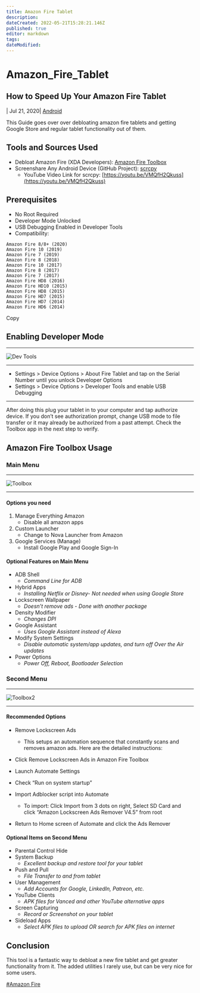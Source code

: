 ```yaml
---
title: Amazon Fire Tablet
description: 
dateCreated: 2022-05-21T15:28:21.146Z
published: true
editor: markdown
tags: 
dateModified: 
---
```

# Amazon_Fire_Tablet
## How to Speed Up Your Amazon Fire Tablet

[](https://christitus.com/author/)| Jul 21, 2020| [Android](https://christitus.com/categories/android)

This Guide goes over over debloating amazon fire tablets and getting Google Store and regular tablet functionality out of them.

## Tools and Sources Used

-   Debloat Amazon Fire (XDA Developers): [Amazon Fire Toolbox](https://forum.xda-developers.com/hd8-hd10/development/official-amazon-fire-toolbox-v1-0-t3889604)
-   Screenshare Any Android Device (GitHub Project): [scrcpy](https://github.com/Genymobile/scrcpy)
    -   YouTube Video Link for scrcpy: [https://youtu.be/VMQfH2Qkuss](https://youtu.be/VMQfH2Qkuss)

## Prerequisites

-   No Root Required
-   Developer Mode Unlocked
-   USB Debugging Enabled in Developer Tools
-   Compatibility:

```fallback
Amazon Fire 8/8+ (2020)
Amazon Fire 10 (2019)
Amazon Fire 7 (2019)
Amazon Fire 8 (2018)
Amazon Fire 10 (2017)
Amazon Fire 8 (2017)
Amazon Fire 7 (2017)
Amazon Fire HD8 (2016)
Amazon Fire HD10 (2015)
Amazon Fire HD8 (2015)
Amazon Fire HD7 (2015)
Amazon Fire HD7 (2014)
Amazon Fire HD6 (2014)
```

Copy

## Enabling Developer Mode

---

![Dev Tools](https://d33wubrfki0l68.cloudfront.net/f3220816ced72cd0a98bdfc213a172a08bd94f01/a700a/images/2020/debloat-amazon/dev-tools.jpg)

---

-   Settings > Device Options > About Fire Tablet and tap on the Serial Number until you unlock Developer Options
-   Settings > Device Options > Developer Tools and enable USB Debugging

---

After doing this plug your tablet in to your computer and tap authorize device. If you don’t see authorization prompt, change USB mode to file transfer or it may already be authorized from a past attempt. Check the Toolbox app in the next step to verify.

## Amazon Fire Toolbox Usage

### Main Menu

---

![Toolbox](https://d33wubrfki0l68.cloudfront.net/f3e167f0b8e285760ad4f66185f138774a19abbf/76a1a/images/2020/debloat-amazon/toolbox.png)

---

#### Options you need

1.  Manage Everything Amazon
    -   Disable all amazon apps
2.  Custom Launcher
    -   Change to Nova Launcher from Amazon
3.  Google Services (Manage)
    -   Install Google Play and Google Sign-In

#### Optional Features on Main Menu

-   ADB Shell
    -   _Command Line for ADB_
-   Hybrid Apps
    -   _Installing Netflix or Disney- Not needed when using Google Store_
-   Lockscreen Wallpaper
    -   _Doesn’t remove ads - Done with another package_
-   Density Modifier
    -   _Changes DPI_
-   Google Assistant
    -   _Uses Google Assistant instead of Alexa_
-   Modify System Settings
    -   _Disable automatic system/app updates, and turn off Over the Air updates_
-   Power Options
    -   _Power Off, Reboot, Bootloader Selection_

### Second Menu

---

![Toolbox2](https://d33wubrfki0l68.cloudfront.net/9ae12f41b0ba903e3ab35325afbd86a720e0361b/16a97/images/2020/debloat-amazon/toolbox2.jpg)

---

#### Recommended Options

-   Remove Lockscreen Ads
    
    -   This setups an automation sequence that constantly scans and removes amazon ads. Here are the detailed instructions:
-   Click Remove Lockscreen Ads in Amazon Fire Toolbox
    
-   Launch Automate Settings
    
-   Check “Run on system startup”
    
-   Import Adblocker script into Automate
    
    -   To import: Click Import from 3 dots on right, Select SD Card and click “Amazon Lockscreen Ads Remover V4.5” from root
-   Return to Home screen of Automate and click the Ads Remover
    

#### Optional Items on Second Menu

-   Parental Control Hide
-   System Backup
    -   _Excellent backup and restore tool for your tablet_
-   Push and Pull
    -   _File Transfer to and from tablet_
-   User Management
    -   _Add Accounts for Google, LinkedIn, Patreon, etc._
-   YouTube Clients
    -   _APK files for Vanced and other YouTube alternative apps_
-   Screen Capturing
    -   _Record or Screenshot on your tablet_
-   Sideload Apps
    -   _Select APK files to upload OR search for APK files on internet_

## Conclusion

This tool is a fantastic way to debloat a new fire tablet and get greater functionality from it. The added utilities I rarely use, but can be very nice for some users.

[#Amazon Fire](https://christitus.com/tags/amazon-fire)